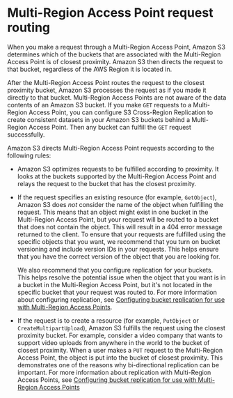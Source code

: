 # Multi\-Region Access Point request routing<a name="MultiRegionAccessPointRequestRouting"></a>

 When you make a request through a Multi\-Region Access Point, Amazon S3 determines which of the buckets that are associated with the Multi\-Region Access Point is of closest proximity\. Amazon S3 then directs the request to that bucket, regardless of the AWS Region it is located in\. 

 After the Multi\-Region Access Point routes the request to the closest proximity bucket, Amazon S3 processes the request as if you made it directly to that bucket\. Multi\-Region Access Points are not aware of the data contents of an Amazon S3 bucket\. If you make `GET` requests to a Multi\-Region Access Point, you can configure S3 Cross\-Region Replication to create consistent datasets in your Amazon S3 buckets behind a Multi\-Region Access Point\. Then any bucket can fulfill the `GET` request successfully\. 

 Amazon S3 directs Multi\-Region Access Point requests according to the following rules: 
+  Amazon S3 optimizes requests to be fulfilled according to proximity\. It looks at the buckets supported by the Multi\-Region Access Point and relays the request to the bucket that has the closest proximity\. 
+  If the request specifies an existing resource \(for example, `GetObject`\), Amazon S3 does *not* consider the name of the object when fulfilling the request\. This means that an object might exist in one bucket in the Multi\-Region Access Point, but your request will be routed to a bucket that does not contain the object\. This will result in a 404 error message returned to the client\. To ensure that your requests are fulfilled using the specific objects that you want, we recommend that you turn on bucket versioning and include version IDs in your requests\. This helps ensure that you have the correct version of the object that you are looking for\. 

   We also recommend that you configure replication for your buckets\. This helps resolve the potential issue when the object that you want is in a bucket in the Multi\-Region Access Point, but it's not located in the specific bucket that your request was routed to\. For more information about configuring replication, see [Configuring bucket replication for use with Multi\-Region Access Points](MultiRegionAccessPointBucketReplication.md)\. 
+  If the request is to create a resource \(for example, `PutObject` or `CreateMultipartUpload`\), Amazon S3 fulfills the request using the closest proximity bucket\. For example, consider a video company that wants to support video uploads from anywhere in the world to the bucket of closest proximity\. When a user makes a `PUT` request to the Multi\-Region Access Point, the object is put into the bucket of closest proximity\. This demonstrates one of the reasons why bi\-directional replication can be important\. For more information about replication with Multi\-Region Access Points, see [Configuring bucket replication for use with Multi\-Region Access Points](MultiRegionAccessPointBucketReplication.md)